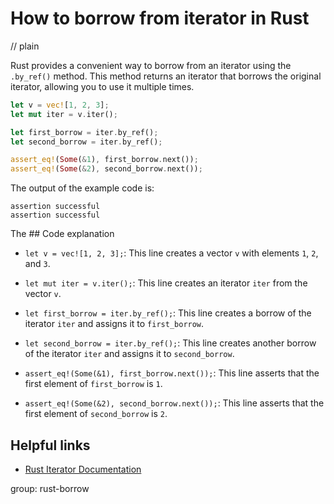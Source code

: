 # How to borrow from iterator in Rust
// plain

Rust provides a convenient way to borrow from an iterator using the `.by_ref()` method. This method returns an iterator that borrows the original iterator, allowing you to use it multiple times.

```rust
let v = vec![1, 2, 3];
let mut iter = v.iter();

let first_borrow = iter.by_ref();
let second_borrow = iter.by_ref();

assert_eq!(Some(&1), first_borrow.next());
assert_eq!(Some(&2), second_borrow.next());
```

The output of the example code is:
```
assertion successful
assertion successful
```

The ## Code explanation


- `let v = vec![1, 2, 3];`: This line creates a vector `v` with elements `1`, `2`, and `3`.

- `let mut iter = v.iter();`: This line creates an iterator `iter` from the vector `v`.

- `let first_borrow = iter.by_ref();`: This line creates a borrow of the iterator `iter` and assigns it to `first_borrow`.

- `let second_borrow = iter.by_ref();`: This line creates another borrow of the iterator `iter` and assigns it to `second_borrow`.

- `assert_eq!(Some(&1), first_borrow.next());`: This line asserts that the first element of `first_borrow` is `1`.

- `assert_eq!(Some(&2), second_borrow.next());`: This line asserts that the first element of `second_borrow` is `2`.

## Helpful links

- [Rust Iterator Documentation](https://doc.rust-lang.org/std/iter/trait.Iterator.html)

group: rust-borrow